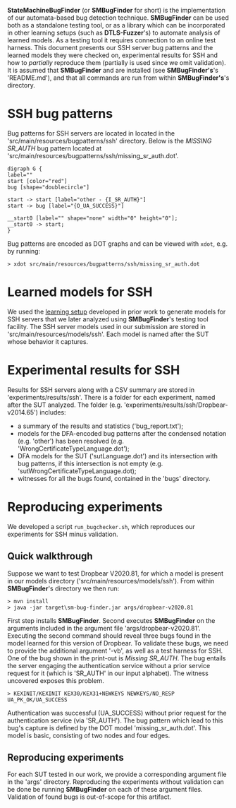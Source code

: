 **StateMachineBugFinder** (or **SMBugFinder** for short) is the implementation of our automata-based bug detection technique.
**SMBugFinder** can be used both as a standalone testing tool, or as a library which can be incorporated in other learning setups (such as **DTLS-Fuzzer**'s) to automate analysis of learned models.
As a testing tool it requires connection to an online test harness.
This document presents our SSH server bug patterns and the learned models they were checked on, experimental results for SSH and how to *partially* reproduce them (partially is used since we omit validation).
It is assumed that **SMBugFinder** and are installed (see **SMBugFinder's**'s 'README.md'), and that all commands are run from within **SMBugFinder's**'s directory.

# SSH bug patterns

Bug patterns for SSH servers are located in located in the 'src/main/resources/bugpatterns/ssh' directory.
Below is the *MISSING SR_AUTH* bug pattern located at 'src/main/resources/bugpatterns/ssh/missing_sr_auth.dot'. 

```
digraph G {
label=""
start [color="red"]
bug [shape="doublecircle"]

start -> start [label="other - {I_SR_AUTH}"]
start -> bug [label="{O_UA_SUCCESS}"]

__start0 [label="" shape="none" width="0" height="0"];
__start0 -> start;
}

```

Bug patterns are encoded as DOT graphs and can be viewed with `xdot`, e.g. by running:

    > xdot src/main/resources/bugpatterns/ssh/missing_sr_auth.dot

# Learned models for SSH

We used the [learning setup][sshharness]  developed in prior work to generate models for SSH servers that we later analyzed using **SMBugFinder**'s testing tool facility.
The SSH server models used in our submission are stored in 'src/main/resources/models/ssh'.
Each model is named after the SUT whose behavior it captures.

# Experimental results for SSH

Results for SSH servers along with a CSV summary are stored in 'experiments/results/ssh'.
There is a folder for each experiment, named after the SUT analyzed. 
The folder (e.g. 'experiments/results/ssh/Dropbear-v2014.65') includes:

 - a summary of the results and statistics ('bug_report.txt');
 - models for the DFA-encoded bug patterns after the condensed notation (e.g. 'other') has been resolved (e.g. 'WrongCertificateTypeLanguage.dot');
 - DFA models for the SUT ('sutLanguage.dot') and its intersection with bug patterns, if this intersection is not empty (e.g. 'sutWrongCertificateTypeLanguage.dot);
 - witnesses for all the bugs found, contained in the 'bugs' directory.

# Reproducing experiments

We developed a script `run_bugchecker.sh`, which reproduces our experiments for SSH minus validation.



## Quick walkthrough

Suppose we want to test Dropbear V2020.81, for which a model is present in our models directory ('src/main/resources/models/ssh').
From within **SMBugFinder**'s directory we then run:

    > mvn install
    > java -jar target\sm-bug-finder.jar args/dropbear-v2020.81
    
First step installs **SMBugFinder**. 
Second executes **SMBugFinder** on the arguments included in the argument file 'args/dropbear-v2020.81'.
Executing the second command should reveal three bugs found in the model learned for this version of Dropbear.
To validate these bugs, we need to provide the additional argument '-vb', as well as a test harness for SSH.
One of the bug shown in the print-out is *Missing SR_AUTH*.
The bug entails the server engaging the authentication service without a prior service request for it (which is 'SR_AUTH' in our input alphabet).
The witness uncovered exposes this problem.

    > KEXINIT/KEXINIT KEX30/KEX31+NEWKEYS NEWKEYS/NO_RESP UA_PK_OK/UA_SUCCESS

Authentication was successful (UA_SUCCESS) without prior request for the authentication service (via 'SR_AUTH'). 
The bug pattern which lead to this bug's capture is defined by the DOT model 'missing_sr_auth.dot'. 
This model is basic, consisting of two nodes and four edges.

## Reproducing experiments

For each SUT tested in our work, we provide a corresponding argument file in the 'args' directory.
Reproducing the experiments without validation can be done be running **SMBugFinder** on each of these argument files.
Validation of found bugs is out-of-scope for this artifact.

[sshharness]:https://easy.dans.knaw.nl/ui/datasets/id/easy-dataset:77503